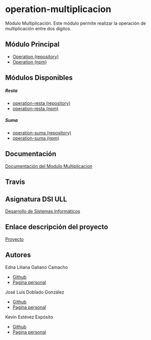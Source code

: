 # operation-multiplicacion

Módulo Multiplicación. Este módulo permite realizar la operación de multiplicación entre dos dígitos.

## Módulo Principal

* [Operation (repository)](https://github.com/ULL-ESIT-DSI-1617/proyecto-dsi-edna-joseluis-kevin-35l2v3-1-operation)
* [Operation (npm)](https://www.npmjs.com/package/@ull-edna-joseluis-kevin-35l2/ull-operation)

## Módulos Disponibles

##### Resta
  * [operation-resta (repository)](https://github.com/ULL-ESIT-DSI-1617/proyecto-dsi-edna-joseluis-kevin-35l2v3-1-operation-resta)
  * [operation-resta (npm)](https://www.npmjs.com/package/@ull-edna-joseluis-kevin-35l2/ull-operation-resta)


##### Suma
  * [operation-suma (repository)](https://github.com/ULL-ESIT-DSI-1617/proyecto-dsi-edna-joseluis-kevin-35l2v3-1-operation-suma)
  * [operation-suma (npm)](https://www.npmjs.com/package/@ull-edna-joseluis-kevin-35l2/ull-operation-suma)

## Documentación

[Documentación del Modulo Multiplicacion]()

## Travis


## Asignatura DSI ULL

[Desarrollo de Sistemas Informáticos](https://campusvirtual.ull.es/1617/course/view.php?id=1136)

## Enlace descripción del proyecto

[Proyecto](https://casianorodriguezleon.gitbooks.io/ull-esit-1617/content/proyectos/dsi/)

## Autores

Edna Liliana Galiano Camacho  
* [Github](https://github.com/ednagc)
* [Pagina personal](https://ednagc.github.io/edna-galiano/)

José Luis Doblado González  
* [Github](https://github.com/alu0100767001)
* [Pagina personal](https://alu0100767001.github.io/dsi-joseluis/)

Kevin Estévez Expósito  
* [Github](https://github.com/alu0100821390)
* [Pagina personal](http://alu0100821390.github.io)
